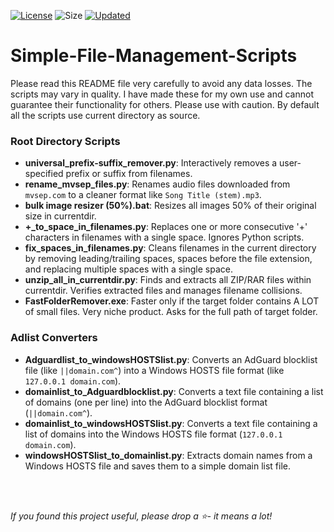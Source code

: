 [![License](https://img.shields.io/github/license/mirbyte/Simple-File-Management-Scripts?color=ffcd42)](https://raw.githubusercontent.com/mirbyte/Simple-File-Management-Scripts/master/LICENSE)
![Size](https://img.shields.io/github/repo-size/mirbyte/Simple-File-Management-Scripts?label=size&color=ffcd42)
[![Updated](https://img.shields.io/github/last-commit/mirbyte/Simple-File-Management-Scripts?color=ffcd42&label=updated)](https://github.com/mirbyte/Simple-File-Management-Scripts/commits/main)

# Simple-File-Management-Scripts
Please read this README file very carefully to avoid any data losses. The scripts may vary in quality. I have made these for my own use and cannot guarantee their functionality for others. Please use with caution. By default all the scripts use current directory as source.


### Root Directory Scripts

- **universal_prefix-suffix_remover.py**: Interactively removes a user-specified prefix or suffix from filenames.
- **rename_mvsep_files.py**: Renames audio files downloaded from `mvsep.com` to a cleaner format like `Song Title (stem).mp3`.
- **bulk image resizer (50%).bat**: Resizes all images 50% of their original size in currentdir.
- **+_to_space_in_filenames.py**: Replaces one or more consecutive '+' characters in filenames with a single space. Ignores Python scripts.
- **fix_spaces_in_filenames.py**: Cleans filenames in the current directory by removing leading/trailing spaces, spaces before the file extension, and replacing multiple spaces with a single space.
- **unzip_all_in_currentdir.py**: Finds and extracts all ZIP/RAR files within currentdir. Verifies extracted files and manages filename collisions.
- **FastFolderRemover.exe**: Faster only if the target folder contains A LOT of small files. Very niche product. Asks for the full path of target folder.



### Adlist Converters

- **Adguardlist_to_windowsHOSTSlist.py**: Converts an AdGuard blocklist file (like `||domain.com^`) into a Windows HOSTS file format (like `127.0.0.1 domain.com`).
- **domainlist_to_Adguardblocklist.py**: Converts a text file containing a list of domains (one per line) into the AdGuard blocklist format (`||domain.com^`).
- **domainlist_to_windowsHOSTSlist.py**: Converts a text file containing a list of domains into the Windows HOSTS file format (`127.0.0.1 domain.com`).
- **windowsHOSTSlist_to_domainlist.py**: Extracts domain names from a Windows HOSTS file and saves them to a simple domain list file.


<br>
<br>


*If you found this project useful, please drop a ⭐- it means a lot!*
